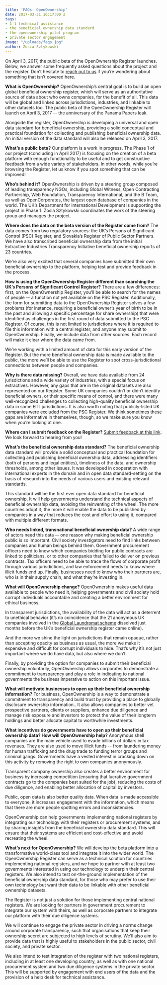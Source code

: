```yaml
---
title: 'FAQs: OpenOwnership'
date: 2017-03-31 16:17:00 Z
tags:
- 1-1 technical assistance
- the beneficial ownership data standard
- the openownership pilot program
- private sector engagement
image: "/uploads/faqs.jpg"
author: Zosia Sztykowski
---
```


On April 3, 2017, the public beta of the OpenOwnership Register launches. Below, we answer some frequently asked questions about the project and the register. Don’t hesitate to [reach out to us](mailto:info@openownership.org) if you’re wondering about something that isn’t covered here.

**What is OpenOwnership?**
OpenOwnership’s central goal is to build an open global beneficial ownership register, which will serve as an authoritative source of data about who owns companies, for the benefit of all. This data will be global and linked across jurisdictions, industries, and linkable to other datasets too. The public beta of the OpenOwnership Register will launch on April 3, 2017 -- the anniversary of the Panama Papers leak.

Alongside the register, OpenOwnership is developing a universal and open data standard for beneficial ownership, providing a solid conceptual and practical foundation for collecting and publishing beneficial ownership data. An initial version of the data standard will also be released on April 3, 2017.

**What’s a public beta?**
Our platform is a work in progress. The Phase 1 of our project (concluding in April 2017) is focusing on the creation of a beta platform with enough functionality to be useful and to get constructive feedback from a wide variety of stakeholders. In other words, while you’re browsing the Register, let us know if you spot something that can be improved!

**Who’s behind it?**
OpenOwnership is driven by a steering group composed of leading transparency NGOs, including Global Witness, Open Contracting Partnership, Web Foundation, Transparency International, and the B Team, as well as OpenCorporates, the largest open database of companies in the world. The UK’s Department for International Development is supporting the project in Phase 1. Zosia Sztykowski coordinates the work of the steering group and manages the project.

**Where does the data on the beta version of the Register come from?**
The data comes from two regulatory sources: the UK’s Persons of Significant Control (PSC) Register, and Slovakia’s Register of Public Sector Partners. We have also transcribed beneficial ownership data from the initial Extractive Industries Transparency Initiative beneficial ownership reports of 23 countries.

We’re also very excited that several companies have submitted their own beneficial ownership to the platform, helping test and provide feedback in the process.

**How is using the OpenOwnership Register different than searching the UK’s Persons of Significant Control Register?**
There are a few differences: first, on the OpenOwnership Register, you’ll be able to search for the names of people -- a function not yet available on the PSC Register. Additionally, the form for submitting data to the OpenOwnership Register solves a few problems (for instance, requiring a beneficial owner’s year of birth to be in the past and allowing a specific percentage for share ownership) that were identified as challenges in the first round of data submitted to the PSC Register. Of course, this is not limited to jurisdictions where it is required to file this information with a central register, and anyone may submit to OpenOwnership. Finally, we include data from other sources. Each record will make it clear where the data came from.

We’re working with a limited amount of data for this early version of the Register. But the more beneficial ownership data is made available to the public, the more we’ll be able to use the Register to spot cross-jurisdictional connections between people and companies.

**Why is there data missing?**
Overall, we have data available from 24 jurisdictions and a wide variety of industries, with a special focus on extractives. However, any gaps that are in the original datasets are also represented on our Register. Some UK companies couldn’t or didn’t identify beneficial owners, or their specific means of control, and there were many well-recognized challenges to collecting high-quality beneficial ownership data in some EITI jurisdictions. It is also worth noting that publicly-listed UK companies were excluded from the PSC Register. We think sometimes these gaps are informative in themselves, though, so we make sure you know when you’re looking at one.

**Where can I submit feedback on the Register?**
[Submit feedback at this link](https://register.openownership.org/feedback). We look forward to hearing from you!

**What’s the beneficial ownership data standard?**
The beneficial ownership data standard will provide a solid conceptual and practical foundation for collecting and publishing beneficial ownership data, addressing identifiers (both of persons and legal entities), timeliness of the data, and ownership thresholds, among other issues. It was developed in cooperation with international experts in the domain and in open data standard-setting on the basis of research into the needs of various users and existing relevant standards.

This standard will be the first ever open data standard for beneficial ownership. It will help governments understand the technical aspects of beneficial ownership data, avoiding the reinventing of the wheel. The more countries adopt it, the more it will enable the data to be published by companies in a way that reduces the cost and effort to using it, compared with multiple different formats.

**Who needs linked, transnational beneficial ownership data?**
A wide range of actors need this data -- one reason why making beneficial ownership public is so important. Civil society investigators need to find links between companies and human beings behind them. Government procurement officers need to know which companies bidding for public contracts are linked to politicians, or to other companies that failed to deliver on previous contracts. Tax officers need to be able to trace the flows of corporate profit through various jurisdictions, and law enforcement needs to know where illicit funds end up. Finally, businesses need to know who their partners are, who is in their supply chain, and what they’re investing in.

**What will OpenOwnership change?**
OpenOwnership makes useful data available to people who need it, helping governments and civil society hold corrupt individuals accountable and creating a better environment for ethical business.

In transparent jurisdictions, the availability of the data will act as a deterrent to unethical behavior (it’s no coincidence that the 21 anonymous UK companies involved in the [Global Laundromat scheme](https://www.theguardian.com/world/2017/mar/20/british-banks-handled-vast-sums-of-laundered-russian-money) dissolved just months before the UK’s beneficial ownership register came online).

And the more we shine the light on jurisdictions that remain opaque, rather than accepting opacity as business as usual, the more we make it expensive and difficult for corrupt individuals to hide. That’s why it’s not just important where we do have data, but also where we don’t.

Finally, by providing the option for companies to submit their beneficial ownership voluntarily, OpenOwnership allows corporates to demonstrate a commitment to transparency and play a role in indicating to national governments the business imperative to action on this important issue.

**What will motivate businesses to open up their beneficial ownership information?**
For business, OpenOwnership is a way to demonstrate a commitment to transparency and build trust by providing a place to globally disclosure ownership information.. It also allows companies to better vet prospective partners, clients or suppliers, enhance due diligence and manage risk exposure and investors to protect the value of their longterm holdings and better allocate capital to worthwhile investments.

**What incentives do governments have to open up their beneficial ownership data? How will OpenOwnership help?**
Anonymous shell companies are the main vehicle used to evade billions of dollars in tax revenues. They are also used to move illicit funds -- from laundering money for human trafficking and the drug trade to funding terror groups and criminal gangs. Governments have a vested interest in cracking down on this activity by removing the right to own companies anonymously.

Transparent company ownership also creates a better environment for business by increasing competition (ensuring that lucrative government contracts go to the companies best suited for the job), reducing the costs of due diligence, and enabling better allocation of capital by investors.

Public, open data is also better quality data. When data is made accessible to everyone, it increases engagement with the information, which means that there are more people spotting errors and inconsistencies.

OpenOwnership can help governments implementing national registers by integrating our technology with their registers or procurement systems, and by sharing insights from the beneficial ownership data standard. This will ensure that their systems are efficient and cost-effective and avoid recreating the wheel.

**What’s next for OpenOwnership?**
We will develop the beta platform into a transformative world-class tool and integrate it into the wider world. The OpenOwnership Register can serve as a technical solution for countries implementing national registers, and we hope to partner with at least two governments interested in using our technology to underpin their central registers. We also intend to test on-the-ground implementation of the beneficial ownership data standard, for those who may prefer to use their own technology but want their data to be linkable with other beneficial ownership datasets.

The Register is not just a solution for those implementing central national registers. We are looking for partners in government procurement to integrate our system with theirs, as well as corporate partners to integrate our platform with their due diligence systems.

We will continue to engage the private sector in driving a norms change around corporate transparency, such that organisations that keep their ownership secret are subjected to high levels of scrutiny. We’ll also aim to provide data that is highly useful to stakeholders in the public sector, civil society, and private sector.

We also intend to test integration of the register with two national registers, including in at least one developing country, as well as with one national procurement system and two due diligence systems in the private sector. This will be supported by engagement with end users of the data and the provision of a help desk for technical assistance.
